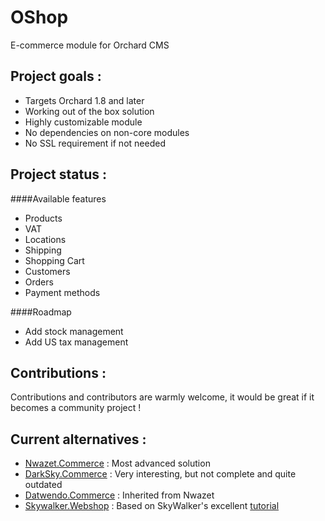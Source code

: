 # OShop
E-commerce module for Orchard CMS

## Project goals :
* Targets Orchard 1.8 and later
* Working out of the box solution 
* Highly customizable module
* No dependencies on non-core modules
* No SSL requirement if not needed

## Project status :
####Available features
* Products
* VAT
* Locations
* Shipping
* Shopping Cart
* Customers
* Orders
* Payment methods

####Roadmap
* Add stock management
* Add US tax management

## Contributions :
Contributions and contributors are warmly welcome, it would be great if it becomes a community project !

## Current alternatives :
* [Nwazet.Commerce](https://bitbucket.org/bleroy/nwazet.commerce) : Most advanced solution
* [DarkSky.Commerce](https://darkskycommerce.codeplex.com/) : Very interesting, but not complete and quite outdated
* [Datwendo.Commerce](https://bitbucket.org/csurieux/datwendo.commerce/) : Inherited from Nwazet
* [Skywalker.Webshop](https://skywalkerwebshop.codeplex.com/) : Based on SkyWalker's excellent [tutorial](http://skywalkersoftwaredevelopment.net/blog/writing-an-orchard-webshop-module-from-scratch-part-1)
